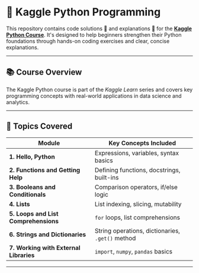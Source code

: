 # 🐍 Kaggle Python Programming

This repository contains code solutions 🧠 and explanations 📘 for the **[Kaggle Python Course](https://www.kaggle.com/learn/python)**. It's designed to help beginners strengthen their Python foundations through hands-on coding exercises and clear, concise explanations.

---

## 📚 Course Overview

The Kaggle Python course is part of the *Kaggle Learn* series and covers key programming concepts with real-world applications in data science and analytics.

---

## 🧱 Topics Covered

| Module                          | Key Concepts Included                              |
|----------------------------------|-----------------------------------------------------|
| **1. Hello, Python**             | Expressions, variables, syntax basics               |
| **2. Functions and Getting Help**| Defining functions, docstrings, built-ins           |
| **3. Booleans and Conditionals** | Comparison operators, if/else logic                 |
| **4. Lists**                     | List indexing, slicing, mutability                  |
| **5. Loops and List Comprehensions** | `for` loops, list comprehensions              |
| **6. Strings and Dictionaries**  | String operations, dictionaries, `.get()` method    |
| **7. Working with External Libraries** | `import`, `numpy`, `pandas` basics          |

---
